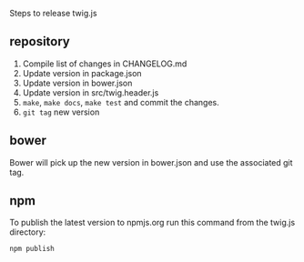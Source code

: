 Steps to release twig.js

## repository

1. Compile list of changes in CHANGELOG.md
2. Update version in package.json
3. Update version in bower.json
4. Update version in src/twig.header.js
5. `make`, `make docs`, `make test` and commit the changes.
6. `git tag` new version

## bower

Bower will pick up the new version in bower.json and use the associated git tag.

## npm

To publish the latest version to npmjs.org run this command from the twig.js directory:

    npm publish
